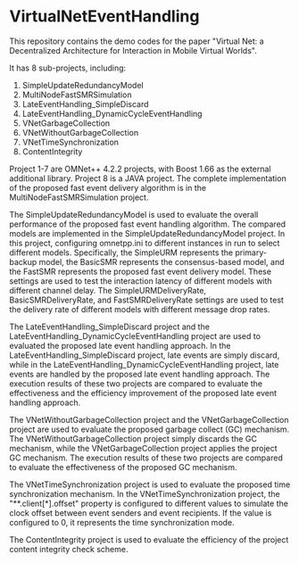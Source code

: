 # VirtualNetEventHandling

This repository contains the demo codes for the paper "Virtual Net: a Decentralized Architecture for Interaction in Mobile Virtual Worlds".

It has 8 sub-projects, including:
1. SimpleUpdateRedundancyModel
2. MultiNodeFastSMRSimulation
3. LateEventHandling_SimpleDiscard
4. LateEventHandling_DynamicCycleEventHandling
5. VNetGarbageCollection
6. VNetWithoutGarbageCollection
7. VNetTimeSynchronization
8. ContentIntegrity

Project 1-7 are OMNet++ 4.2.2 projects, with Boost 1.66 as the external additional library. Project 8 is a JAVA project. The complete implementation of the proposed fast event delivery algorithm is in the MultiNodeFastSMRSimulation project.

The SimpleUpdateRedundancyModel is used to evaluate the overall performance of the proposed fast event handling algorithm. The compared models are implemented in the SimpleUpdateRedundancyModel project. In this project, configuring omnetpp.ini to different instances in run to select different models. Specifically, the SimpleURM represents the primary-backup model, the BasicSMR represents the consensus-based model, and the FastSMR represents the proposed fast event delivery model. These settings are used to test the interaction latency of different models with different channel delay. The SimpleURMDeliveryRate, BasicSMRDeliveryRate, and FastSMRDeliveryRate settings are used to test the delivery rate of different models with different message drop rates.

The LateEventHandling_SimpleDiscard project and the LateEventHandling_DynamicCycleEventHandling project are used to evaluated the proposed late event handling approach. In the LateEventHandling_SimpleDiscard project, late events are simply discard, while in the LateEventHandling_DynamicCycleEventHandling project, late events are handled by the proposed late event handling approach. The execution results of these two projects are compared to evaluate the effectiveness and the efficiency improvement of the proposed late event handling approach.

The VNetWithoutGarbageCollection project and the VNetGarbageCollection project are used to evaluate the proposed garbage collect (GC) mechanism. The VNetWithoutGarbageCollection project simply discards the GC mechanism, while the VNetGarbageCollection project applies the project GC mechanism. The execution results of these two projects are compared to evaluate the effectiveness of the proposed GC mechanism.

The VNetTimeSynchronization project is used to evaluate the proposed time synchronization mechanism. In the VNetTimeSynchronization project, the "**.client[*].offset" property is configured to different values to simulate the clock offset between event senders and event recipients. If the value is configured to 0, it represents the time synchronization mode.

The ContentIntegrity project is used to evaluate the efficiency of the project content integrity check scheme.